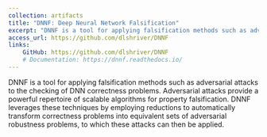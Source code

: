 ```yaml
---
collection: artifacts
title: "DNNF: Deep Neural Network Falsification"
excerpt: "DNNF is a tool for applying falsification methods such as adversarial attacks to the checking of DNN correctness problems. Adversarial attacks provide a powerful repertoire of scalable algorithms for property falsification. DNNF leverages these techniques by employing reductions to automatically transform correctness problems into equivalent sets of adversarial robustness problems, to which these attacks can then be applied."
access_url: https://github.com/dlshriver/DNNF
links: 
    GitHub: https://github.com/dlshriver/DNNF
    # Documentation: https://dnnf.readthedocs.io/
---
```


DNNF is a tool for applying falsification methods such as adversarial attacks to the checking of DNN correctness problems.
Adversarial attacks provide a powerful repertoire of scalable algorithms for property falsification.
DNNF leverages these techniques by employing reductions to automatically transform correctness problems into equivalent sets of adversarial robustness problems, to which these attacks can then be applied.
